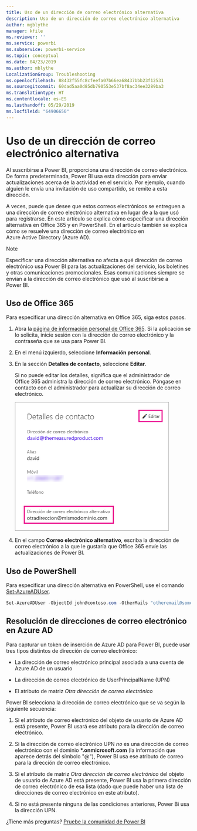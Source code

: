 ```yaml
---
title: Uso de un dirección de correo electrónico alternativa
description: Uso de un dirección de correo electrónico alternativa
author: mgblythe
manager: kfile
ms.reviewer: ''
ms.service: powerbi
ms.subservice: powerbi-service
ms.topic: conceptual
ms.date: 04/23/2019
ms.author: mblythe
LocalizationGroup: Troubleshooting
ms.openlocfilehash: 88432f55fc8cfeefa07b66ea68437bbb23f12531
ms.sourcegitcommit: 60dad5aa0d85db790553e537bf8ac34ee3289ba3
ms.translationtype: HT
ms.contentlocale: es-ES
ms.lasthandoff: 05/29/2019
ms.locfileid: "64906650"
---
```

# <a name="use-an-alternate-email-address"></a>Uso de un dirección de correo electrónico alternativa

Al suscribirse a Power BI, proporciona una dirección de correo electrónico. De forma predeterminada, Power BI usa esta dirección para enviar actualizaciones acerca de la actividad en el servicio. Por ejemplo, cuando alguien le envía una invitación de uso compartido, se remite a esta dirección.

A veces, puede que desee que estos correos electrónicos se entreguen a una dirección de correo electrónico alternativa en lugar de a la que usó para registrarse. En este artículo se explica cómo especificar una dirección alternativa en Office 365 y en PowerShell. En el artículo también se explica cómo se resuelve una dirección de correo electrónico en Azure Active Directory (Azure AD).

> [!NOTE]
> Especificar una dirección alternativa no afecta a qué dirección de correo electrónico usa Power BI para las actualizaciones del servicio, los boletines y otras comunicaciones promocionales. Esas comunicaciones siempre se envían a la dirección de correo electrónico que usó al suscribirse a Power BI.

## <a name="use-office-365"></a>Uso de Office 365

Para especificar una dirección alternativa en Office 365, siga estos pasos.

1. Abra la [página de información personal de Office 365](https://portal.office.com/account/#personalinfo). Si la aplicación se lo solicita, inicie sesión con la dirección de correo electrónico y la contraseña que se usa para Power BI.

1. En el menú izquierdo, seleccione **Información personal**.

1. En la sección **Detalles de contacto**, seleccione **Editar**.

    Si no puede editar los detalles, significa que el administrador de Office 365 administra la dirección de correo electrónico. Póngase en contacto con el administrador para actualizar su dirección de correo electrónico.

    ![Detalles de contacto](media/service-admin-alternate-email-address-for-power-bi/contact-details.png)

1. En el campo **Correo electrónico alternativo**, escriba la dirección de correo electrónico a la que le gustaría que Office 365 envíe las actualizaciones de Power BI.

## <a name="use-powershell"></a>Uso de PowerShell

Para especificar una dirección alternativa en PowerShell, use el comando [Set-AzureADUser](/powershell/module/azuread/set-azureaduser/).

```powershell
Set-AzureADUser -ObjectId john@contoso.com -OtherMails "otheremail@somedomain.com"
```

## <a name="email-address-resolution-in-azure-ad"></a>Resolución de direcciones de correo electrónico en Azure AD

Para capturar un token de inserción de Azure AD para Power BI, puede usar tres tipos distintos de dirección de correo electrónico:

* La dirección de correo electrónico principal asociada a una cuenta de Azure AD de un usuario

* La dirección de correo electrónico de UserPrincipalName (UPN)

* El atributo de matriz *Otra dirección de correo electrónico*

Power BI selecciona la dirección de correo electrónico que se va según la siguiente secuencia:

1. Si el atributo de correo electrónico del objeto de usuario de Azure AD está presente, Power BI usará ese atributo para la dirección de correo electrónico.

1. Si la dirección de correo electrónico UPN *no* es una dirección de correo electrónico con el dominio **\*.onmicrosoft.com** (la información que aparece detrás del símbolo "\@"), Power BI usa ese atributo de correo para la dirección de correo electrónico.

1. Si el atributo de matriz *Otra dirección de correo electrónico* del objeto de usuario de Azure AD está presente, Power BI usa la primera dirección de correo electrónico de esa lista (dado que puede haber una lista de direcciones de correo electrónico en este atributo).

1. Si no está presente ninguna de las condiciones anteriores, Power Bi usa la dirección UPN.

¿Tiene más preguntas? [Pruebe la comunidad de Power BI](http://community.powerbi.com/)